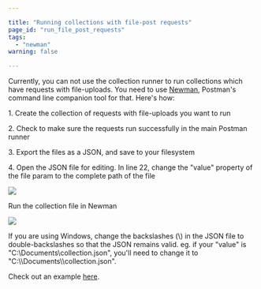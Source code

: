 ```yaml
---

title: "Running collections with file-post requests"
page_id: "run_file_post_requests"
tags: 
  - "newman"
warning: false

---
```


Currently, you can not use the collection runner to run collections which have requests with file-uploads. You need to use [Newman][0], Postman's command line companion tool for that. Here's how:

1\. Create the collection of requests with file-uploads you want to run

2\. Check to make sure the requests run successfully in the main Postman runner

3\. Export the files as a JSON, and save to your filesystem

4\. Open the JSON file for editing. In line 22, change the "value" property of the file param to the complete path of the file

[![](https://www.getpostman.com/img/v1/docs/run_file_post_requests/run_file_post_requests_1.png)
][1]

Run the collection file in Newman

[![](https://www.getpostman.com/img/v1/docs/run_file_post_requests/run_file_post_requests_2.png)
][2]

If you are using Windows, change the backslashes (\\) in the JSON file to double-backslashes so that the JSON remains valid. eg. if your "value" is "C:\\Documents\\collection.json", you'll need to change it to "C:\\\\Documents\\\\collection.json".

Check out an example [here][3].


[0]: https://www.npmjs.com/package/newman
[1]: https://www.getpostman.com/img/v1/docs/run_file_post_requests/run_file_post_requests_1.png
[2]: https://www.getpostman.com/img/v1/docs/run_file_post_requests/run_file_post_requests_2.png
[3]: http://blog.getpostman.com/2014/11/15/using-newman-to-run-collections-with-file-post-requests/
